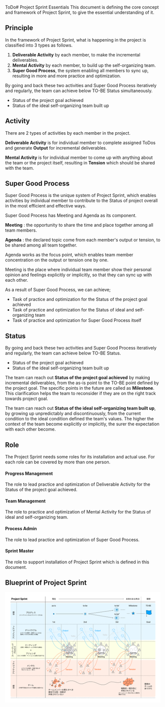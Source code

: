 ToDo# Project Sprint Essentials
This document is defining the core concept and framework of Project Sprint, to give the essential understanding of it.

## Principle
In the framework of Project Sprint, what is happening in the project is classified into 3 types as follows.

1. **Deliverable Activity** by each member, to make the incremental deliverables.
2. **Mental Activity** by each member, to build up the self-organizing team.
3. **Super Good Process**, the system enabling all members to sync up, resulting in more and more practice and optimization.

By going and back these two activities and Super Good Process iteratively and regularly, the team can achieve below TO-BE Status simultaneously.

* Status of the project goal achieved
* Status of the ideal self-organizing team built up

## Activity
There are 2 types of activities by each member in the project.

**Deliverable Activity** is for individual member to complete assigned ToDos and generate **Output** for incremental deliverables.

**Mental Activity** is for individual member to come up with anything about the team or the project itself, resulting in **Tension** which should be shared with the team.

## Super Good Process

Super Good Process is the unique system of Project Sprint, which enables activities by individual member to contribute to the Status of project overall in the most efficient and effective ways.

Super Good Process has Meeting and Agenda as its component.

**Meeting** : the opportunity to share the time and place together among all team members.

**Agenda** : the declared topic come from each member's output or tension, to be shared among all team together.

Agenda works as the focus point, which enables team member concentration on the output or tension one by one.

Meeting is the place where individual team member show their personal opinion and feelings explicitly or implicitly, so that they can sync up with each other.

As a result of Super Good Process, we can achieve;

  * Task of practice and optimization for the Status of the project goal achieved
  * Task of practice and optimization for the Status of ideal and self-organizing team
  * Task of practice and optimization for Super Good Process itself

## Status

By going and back these two activities and Super Good Process iteratively and regularly, the team can achieve below TO-BE Status.

* Status of the project goal achieved
* Status of the ideal self-organizing team built up

The team can reach out **Status of the project goal achieved** by making incremental deliverables, from the as-is point to the TO-BE point defined by the project goal. The specific points in the future are called as **Milestone**. This clarification helps the team to reconsider if they are on the right track towards project goal.

The team can reach out **Status of the ideal self-organizing team built up**, by growing up unpredictably and discontinuously, from the current condition to the ideal condition defined the team's values. The higher the context of the team become explicitly or implicitly, the surer the expectation with each other become.

## Role
The Project Sprint needs some roles for its installation and actual use.
For each role can be covered by more than one person.

#### Progress Management
The role to lead practice and optimization of Deliverable Activity for the Status of the project goal achieved.

#### Team Management
The role to practice and optimization of Mental Activity for the Status of ideal and self-organizing team.

#### Process Admin
The role to lead practice and optimization of Super Good Process.

#### Sprint Master
The role to support installation of Project Sprint which is defined in this document.

## Blueprint of Project Sprint
![プロジェクトスプリント概念図](images/ps.png)
